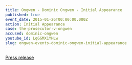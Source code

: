 ```yaml
---
title: Ongwen - Dominic Ongwen - Initial Appearance
published: true
event_date: 2015-01-26T00:00:00.000Z
action: Initial Appearance
case: the-prosecutor-v-ongwen
accused: dominic-ongwen
youtube_id: LqGGMX1YHLw
slug: ongwen-events-dominic-ongwen-initial-appearance
---
```



[Press release](https://www.icc-cpi.int/pages/item.aspx?name=PR1085)